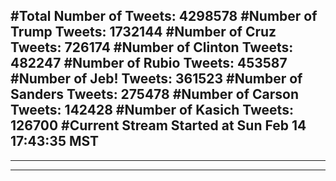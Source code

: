 #Total Number of Tweets: 4298578 
#Number of Trump Tweets: 1732144
#Number of Cruz Tweets: 726174
#Number of Clinton Tweets: 482247
#Number of Rubio Tweets: 453587
#Number of Jeb! Tweets: 361523
#Number of Sanders Tweets: 275478
#Number of Carson Tweets: 142428
#Number of Kasich Tweets: 126700
#Current Stream Started at Sun Feb 14 17:43:35 MST
---
---
---
